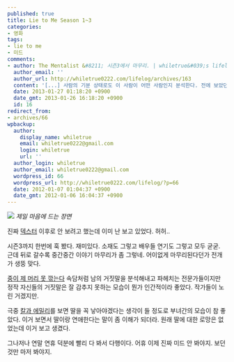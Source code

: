 ```yaml
---
published: true
title: Lie to Me Season 1~3
categories:
- 영화
tags:
- lie to me
- 미드
comments:
- author: The Mentalist &#8211; 시즌3에서 마무리. | whiletrue&#039;s lifelog
  author_email: ''
  author_url: http://whiletrue0222.com/lifelog/archives/163
  content: '[...] 사람의 기분 상태로도 이 사람이 어떤 사람인지 분석한다. 전에 보았던 Lie to me와 살짝 비슷한 면이 [...]'
  date: 2013-01-27 01:18:20 +0900
  date_gmt: 2013-01-26 16:18:20 +0900
  id: 16
redirect_from:
- archives/66
wpbackup:
  author:
    display_name: whiletrue
    email: whiletrue0222@gmail.com
    login: whiletrue
    url: ''
  author_login: whiletrue
  author_email: whiletrue0222@gmail.com
  wordpress_id: 66
  wordpress_url: http://whiletrue0222.com/lifelog/?p=66
  date: 2012-01-07 01:04:37 +0900
  date_gmt: 2012-01-06 16:04:37 +0900
---
```


![](https://lh5.googleusercontent.com/-VVqmsEoIyJg/TwcU2uNDNzI/AAAAAAAACTo/YuQua0EDBoA/s720/1280_Lie%252520To%252520Me%252520-%252520Tim%252520Roth.png)
_제일 마음에 드는 장면_

진짜 [덱스터](http://whiletrue0222.com/lifelog/archives/47) 이후로 안 보려고 했는데 이미 난 보고 있었다. 허허..

시즌3까지 한번에 훅 봤다. 재미있다. 소재도 그렇고 배우들 연기도 그렇고 모두 굳굳. 근데 뒤로 갈수록 중간중간 이야기 마무리가 좀 그렇네. 어이없게 마무리된다던가 전개가 생뚱 맞다.

[중이 제 머리 못 깎는다](http://dic.daum.net/word/view.do?wordid=kkw000237851&q=%EC%A4%91%EC%9D%B4+%EC%A0%9C+%EB%A8%B8%EB%A6%AC%EB%A5%BC+%EB%AA%BB+%EA%B9%8E%EB%8A%94%EB%8B%A4)
속담처럼 남의 거짓말을 분석해내고 파헤치는 전문가들이지만 정작 자신들의 거짓말은 잘 감추지 못하는 모습이 뭔가 인간적이라 좋았다. 작가들이 노린 거겠지만.

극중 [칼과 에밀리](http://movie.daum.net/tv/detail/castcrew.do?tvProgramId=57547)를 보면 딸을 꼭 낳아야겠다는 생각이 들 정도로 부녀간의 모습이 참 좋았다. 이거 보면서 딸이랑 연애한다는 말이 좀 이해가 되더라. 원래 딸에 대한 로망은 없었는데 이거 보고 생겼다.

그나저나 연말 연휴 덕분에 빨리 다 봐서 다행이다. 어휴 이제 진짜 미드 안 봐야지. 보던 것만 마저 봐야지.
